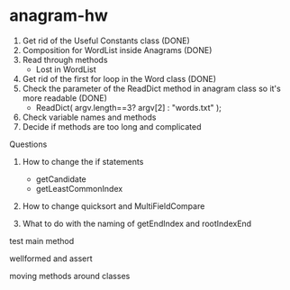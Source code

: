 # anagram-hw

1. Get rid of the Useful Constants class (DONE)
2. Composition for WordList inside Anagrams (DONE)
3. Read through methods
    - Lost in WordList
4. Get rid of the first for loop in the Word class (DONE)
5. Check the parameter of the ReadDict method in anagram class so it's more readable (DONE)
    - ReadDict( argv.length==3? argv[2] : "words.txt" );
6. Check variable names and methods
7. Decide if methods are too long and complicated


Questions
1. How to change the if statements
   - getCandidate
   - getLeastCommonIndex 
2. How to change quicksort and MultiFieldCompare


3. What to do with the naming of getEndIndex and rootIndexEnd

 test main method

 wellformed and assert

 moving methods around classes
